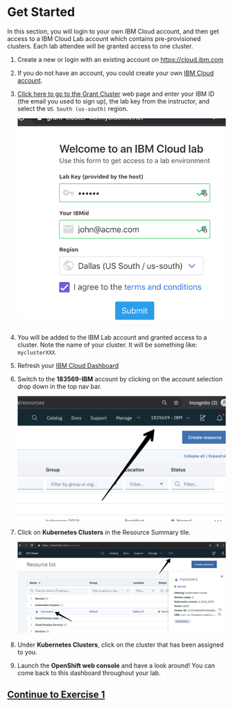 # Get Started

In this section, you will login to your own IBM Cloud account, and then get access to a IBM Cloud Lab account which contains pre-provisioned clusters. Each lab attendee will be granted access to one cluster.

1. Create a new or login with an existing account on https://cloud.ibm.com

2. If you do not have an account, you could create your own [IBM Cloud account][vcpi_code].

3. [Click here to go to the Grant Cluster](grant_cluster) web page and enter your IBM ID (the email you used to sign up), the lab key from the instructor, and select the `US South (us-south)` region.

    ![Get Clusters App](README_images/get-clusters.png)

4. You will be added to the IBM Lab account and granted access to a cluster. Note the name of your cluster. It will be something like: `myclusterXXX`.

5. Refresh your [IBM Cloud Dashboard](https://cloud.ibm.com)

6. Switch to the **183569-IBM** account by clicking on the account selection drop down in the top nav bar.

   ![IBM Account](README_images/ibmaccount.png)

7. Click on **Kubernetes Clusters** in the Resource Summary tile.

    ![IBM Dashboard](README_images/dashboard.png)

8. Under **Kubernetes Clusters**, click on the cluster that has been assigned to you.

9. Launch the **OpenShift web console** and have a look around! You can come back to this dashboard throughout your lab.

## [Continue to Exercise 1](/workshop/exercise-1/README.md)

<!-- put the vcpi URL here -->
[vcpi_code]: https://cloud.ibm.com
<!-- put the grant cluster URL here -->
[grant_cluster]: http://grant-cluster-iks.mybluemix.net
